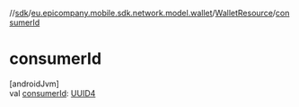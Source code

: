 //[sdk](../../../index.md)/[eu.epicompany.mobile.sdk.network.model.wallet](../index.md)/[WalletResource](index.md)/[consumerId](consumer-id.md)

# consumerId

[androidJvm]\
val [consumerId](consumer-id.md): [UUID4](../../eu.epicompany.mobile.android.datatypes/index.md#229649042%2FClasslikes%2F462465411)
